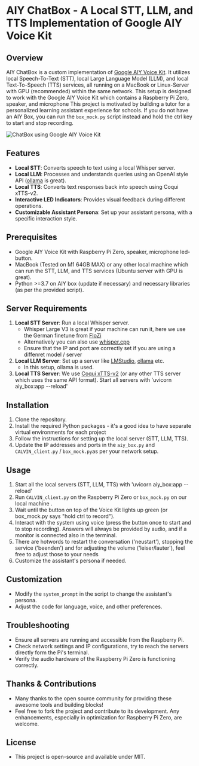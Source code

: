 # AIY ChatBox - A Local STT, LLM, and TTS Implementation of Google AIY Voice Kit

## Overview
AIY ChatBox is a custom implementation of [Google AIY Voice Kit](https://aiyprojects.withgoogle.com/voice/). It utilizes local Speech-To-Text (STT), local Large Language Model (LLM), and local Text-To-Speech (TTS) services, all running on a MacBook or Linux-Server with GPU (recommended) within the same network. This setup is designed to work with the Google AIY Voice Kit which contains a Raspberry Pi Zero, speaker, and microphone This project is motivated by building a tutor for a personalized learning assistant experience for schools. If you do not have an AIY Box, you can run the `box_mock.py` script instead and hold the ctrl key to start and stop recording.


![ChatBox using Google AIY Voice Kit](https://github.com/RolandJAAI/chatbox/blob/main/chatbox.jpeg)

## Features
- **Local STT**: Converts speech to text using a local Whisper server.
- **Local LLM**: Processes and understands queries using an OpenAI style API ([ollama](https://ollama.com) is great).
- **Local TTS**: Converts text responses back into speech using Coqui xTTS-v2.
- **Interactive LED Indicators**: Provides visual feedback during different operations.
- **Customizable Assistant Persona**: Set up your assistant persona, with a specific interaction style.

## Prerequisites
- Google AIY Voice Kit with Raspberry Pi Zero, speaker, microphone led-button.
- MacBook (Tested on M1 64GB MAX) or any other local machine which can run the STT, LLM, and TTS services (Ubuntu server with GPU is great).
- Python >=3.7 on AIY box (update if necessary) and necessary libraries (as per the provided script).

## Server Requirements
1. **Local STT Server**: Run a local Whisper server.
   - Whisper Large V3 is great if your machine can run it, here we use the German finetune from [FloZi](https://huggingface.co/primeline/whisper-large-v3-german)
   - Alternatively you can also use [whisper.cpp](https://github.com/ggerganov/whisper.cpp) 
   - Ensure that the IP and port are correctly set if you are using a diffenret model / server
2. **Local LLM Server**: Set up a server like [LMStudio](https://lmstudio.ai/), [ollama](https://ollama.com) etc.
   - In this setup, ollama is used.
3. **Local TTS Server**: We use [Coqui xTTS-v2](https://huggingface.co/coqui/XTTS-v2) (or any other TTS server which uses the same API format).
Start all servers with 'uvicorn aiy_box:app --reload' 


## Installation
1. Clone the repository.
2. Install the required Python packages - it's a good idea to have separate virtual environments for each project
3. Follow the instructions for setting up the local server (STT, LLM, TTS).
4. Update the IP addresses and ports in the `aiy_box.py` and `CALVIN_client.py` / `box_mock.py`as per your network setup.

## Usage
1. Start all the local servers (STT, LLM, TTS) with 'uvicorn aiy_box:app --reload' 
2. Run `CALVIN_client.py` on the Raspberry Pi Zero or `box_mock.py` on our local machine .
3. Wait until the button on top of the Voice Kit lights up green (or box_mock.py says "hold ctrl to record").
4. Interact with the system using voice (press the button once to start and to stop recording). Answers will always be provided by audio, and if a monitor is connected also in the terminal.
5. There are hotwords to restart the conversation ('neustart'), stopping the service ('beenden') and for adjusting the volume ('leiser/lauter'), feel free to adjust those to your needs
6. Customize the assistant's persona if needed.

## Customization
- Modify the `system_prompt` in the script to change the assistant's persona.
- Adjust the code for language, voice, and other preferences.

## Troubleshooting
- Ensure all servers are running and accessible from the Raspberry Pi.
- Check network settings and IP configurations, try to reach the servers directly form the Pi's terminal.
- Verify the audio hardware of the Raspberry Pi Zero is functioning correctly.

## Thanks & Contributions
- Many thanks to the open source community for providing these awesome tools and building blocks!
- Feel free to fork the project and contribute to its development. Any enhancements, especially in optimization for Raspberry Pi Zero, are welcome.

## License
- This project is open-source and available under MIT.
